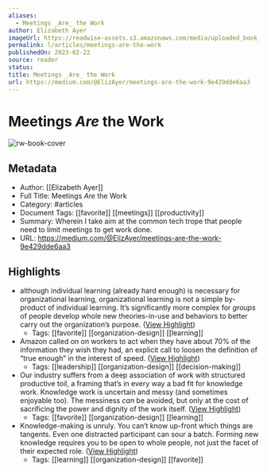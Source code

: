 ```yaml
---
aliases:
  - Meetings _Are_ the Work
author: Elizabeth Ayer
imageUrl: https://readwise-assets.s3.amazonaws.com/media/uploaded_book_covers/profile_276497/1pf83eLgCktOHN_vDQ33T6g.png
permalink: l/articles/meetings-are-the-work
publishedOn: 2023-02-22
source: reader
status: 
title: Meetings _Are_ the Work
url: https://medium.com/@ElizAyer/meetings-are-the-work-9e429dde6aa3
---
```

# Meetings _Are_ the Work

![rw-book-cover](https://readwise-assets.s3.amazonaws.com/media/uploaded_book_covers/profile_276497/1pf83eLgCktOHN_vDQ33T6g.png)

## Metadata

- Author: [[Elizabeth Ayer]]
- Full Title: Meetings _Are_ the Work
- Category: #articles
- Document Tags: [[favorite]] [[meetings]] [[productivity]]
- Summary: Wherein I take aim at the common tech trope that people need to limit meetings to get work done.
- URL: https://medium.com/@ElizAyer/meetings-are-the-work-9e429dde6aa3

## Highlights

- although individual learning (already hard enough) is necessary for organizational learning, organizational learning is not a simple by-product of individual learning. It’s significantly more complex for _groups_ of people develop whole new theories-in-use and behaviors to better carry out the organization’s purpose. ([View Highlight](https://read.readwise.io/read/01h2wp3p9y4s7754cssad04s5c))
    - Tags: [[favorite]] [[organization-design]] [[learning]]
- Amazon called on on workers to act when they have about 70% of the information they wish they had, an explicit call to loosen the definition of “true enough” in the interest of speed. ([View Highlight](https://read.readwise.io/read/01h2z4q2gn91x8cj9q6yjh1hfs))
    - Tags: [[leadership]] [[organization-design]] [[decision-making]]
- Our industry suffers from a deep association of work with structured productive toil, a framing that’s in every way a bad fit for knowledge work. Knowledge work is uncertain and messy (and sometimes enjoyable too). The messiness _can_ be avoided, but only at the cost of sacrificing the power and dignity of the work itself. ([View Highlight](https://read.readwise.io/read/01h2z4srg950tc1nnhgn6hdtpx))
    - Tags: [[favorite]] [[organization-design]] [[learning]]
- Knowledge-making is unruly. You can’t know up-front which things are tangents. Even one distracted participant can sour a batch. Forming new knowledge requires you to be open to whole people, not just the facet of their expected role. ([View Highlight](https://read.readwise.io/read/01h2z4vq36gqw8762k92jv9y7v))
    - Tags: [[learning]] [[organization-design]] [[favorite]]
